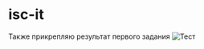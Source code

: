 # isc-it
Также прикрепляю результат первого задания
![Тест](https://github.com/StanChern/isc-it/assets/70906018/f22c7b0d-ad79-41b4-8f09-9e7312293eb9)
